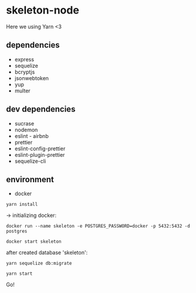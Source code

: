 # skeleton-node

Here we using Yarn <3

## dependencies
- express
- sequelize
- bcryptjs
- jsonwebtoken
- yup
- multer

## dev dependencies
- sucrase
- nodemon
- eslint - airbnb
- prettier
- eslint-config-prettier
- eslint-plugin-prettier
- sequelize-cli

## environment
- docker

```
yarn install
```
-> initializing docker:

```
docker run --name skeleton -e POSTGRES_PASSWORD=docker -p 5432:5432 -d postgres

```
```
docker start skeleton
```
after created database 'skeleton':
```
yarn sequelize db:migrate
```

```
yarn start
```

Go!


